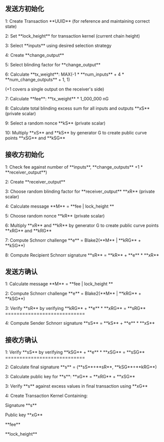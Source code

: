## 发送方初始化

1: Create Transaction \*\*UUID\*\* \(for reference and maintaining correct state\)

2: Set \*\*lock\_height\*\* for transaction kernel \(current chain height\)

3: Select \*\*inputs\*\* using desired selection strategy

4: Create \*\*change\_output\*\* 

5: Select blinding factor for \*\*change\_output\*\*



6: Calculate \*\*tx\_weight\*\*: MAX\(-1 \* \*\*num\_inputs\*\* + 4 \* \*\*num\_change\_outputs\*\* + 1, 1\)

  \(+1 covers a single output on the receiver's side\)

7: Calculate \*\*fee\*\*:  \*\*tx\_weight\*\* \* 1\_000\_000 nG

8: Calculate total blinding excess sum for all inputs and outputs \*\*xS\*\* \(private scalar\)

9: Select a random nonce \*\*kS\*\* \(private scalar\)

10: Multiply \*\*xS\*\* and \*\*kS\*\* by generator G to create public curve points \*\*xSG\*\* and \*\*kSG\*\*

## 接收方初始化

1: Check fee against number of \*\*inputs\*\*, \*\*change\_outputs\*\* +1 \* \*\*receiver\_output\*\*\)

2: Create \*\*receiver\_output\*\*

3: Choose random blinding factor for \*\*receiver\_output\*\* \*\*xR\*\* \(private scalar\)



4: Calculate message \*\*M\*\* = \*\*fee \| lock\_height \*\*

5: Choose random nonce \*\*kR\*\* \(private scalar\)

6: Multiply \*\*xR\*\* and \*\*kR\*\* by generator G to create public curve points \*\*xRG\*\* and \*\*kRG\*\*

7: Compute Schnorr challenge \*\*e\*\* = Blake2\(\*\*M\*\* \| \*\*kRG\*\* + \*\*kSG\*\*\)

8: Compute Recipient Schnorr signature \*\*sR\*\* = \*\*kR\*\* + \*\*e\*\* \* \*\*xR\*\*



## 发送方确认

1: Calculate message \*\*M\*\* = \*\*fee \| lock\_height \*\*

2: Compute Schnorr challenge \*\*e\*\* = Blake2\(\*\*M\*\* \| \*\*kRG\*\* + \*\*kSG\*\*\)

3: Verify \*\*sR\*\* by verifying \*\*kRG\*\* + \*\*e\*\* \* \*\*xRG\*\* = \*\*sRG\*\* ============================

4: Compute Sender Schnorr signature \*\*sS\*\* = \*\*kS\*\* + \*\*e\*\* \* \*\*xS\*\*

## 接收方确认

1: Verify \*\*sS\*\* by verifying \*\*kSG\*\* + \*\*e\*\* \* \*\*xSG\*\* = \*\*sSG\*\* ============================

2: Calculate final signature \*\*s\*\* = \(\*\*sS\*\*+\*\*sR\*\*, \*\*kSG\*\*+\*\*kRG\*\*\)

3: Calculate public key for \*\*s\*\*: \*\*xG\*\* = \*\*xRG\*\* + \*\*xSG\*\*

3: Verify \*\*s\*\* against excess values in final transaction using \*\*xG\*\*

4: Create Transaction Kernel Containing:

   Signature \*\*s\*\* 

   Public key \*\*xG\*\*

   \*\*fee\*\*

   \*\*lock\_height\*\*



